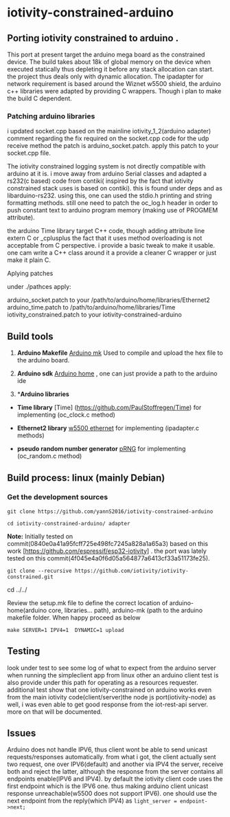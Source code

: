 # iotivity-constrained-arduino

## Porting iotivity constrained to arduino .

This port at present target the arduino mega board as the constrained device. The build takes about 18k of global memory on the device when executed statically thus depleting it before any stack allocation can start. the project thus deals only with dynamic allocation. The ipadapter for network requirement is based around the Wiznet w5500 shield,  the arduino c++ libraries were adapted by providing C wrappers. Though i plan to make the  build  C dependent.

### Patching arduino libraries 

i updated socket.cpp based on the mainline iotivity_1_2(arduino adapter) comment regarding the  fix required on the socket.cpp code for the udp receive method the patch is arduino_socket.patch. apply this patch to your socket.cpp file.

The iotivity constrained logging system is not directly compatible with arduino at it is. i move away from arduino Serial classes and adapted a rs232(c based) code from contiki( inspired by the fact that iotivity constrained stack uses is based on contiki). this is found under deps and as libarduino-rs232. using this, one can used the stdio.h printing and string formatting methods. still one need to patch the oc_log.h header in order to push constant text to arduino program memory (making use of PROGMEM attribute). 

the arduino Time library target C++ code, though adding attribute line extern C or _cplusplus the fact that it uses method overloading
is not acceptable from C perspective. i provide a basic tweak to make it usable. one cam write a C++ class around it a provide a cleaner C wrapper or  just make it plain C. 

Aplying patches

under ./pathces  apply:

arduino_socket.patch to your /path/to/arduino/home/libraries/Ethernet2
arduino_time.patch to /path/to/arduino/home/libraries/Time
iotivity_constrained.patch to your iotivity-constrained-arduino 

## Build tools

1. **Arduino Makefile** [Arduino mk](https://github.com/sudar/Arduino-Makefile) Used to compile and upload the hex file to the arduino board.

2. **Arduino sdk** [Arduino home](https://github.com/arduino/ArduinoCore-avr.git) , one can just provide a path to the arduino ide

3. ***Arduino libraries**

- **Time library** [Time] (https://github.com/PaulStoffregen/Time) for implementing (oc_clock.c method)

- **Ethernet2 library** [w5500 ethernet](https://github.com/adafruit/Ethernet2) for implementing (ipadapter.c methods)

- **pseudo random number generator** [pRNG](https://github.com/leomil72/pRNG) for implementing (oc_random.c method)

## Build process: linux (mainly Debian) 

### Get the development sources

`git clone https://github.com/yannS2016/iotivity-constrained-arduino`

`cd iotivity-constrained-arduino/ adapter`

**Note:** Initially tested on commit(0840e0a41a95fcff725e498fc7245a828a1a65a3) based on this work [https://github.com/espressif/esp32-iotivity] . the port was lately tested on this commit(4f045e4a0f6d05a564877a6413cf33a51173fe25).

`git clone --recursive https://github.com/iotivity/iotivity-constrained.git`

cd ../../

Review the setup.mk file to define the correct location of arduino-home(arduino core, libraries... path), arduino-mk (path to the arduino makefile  folder. When happy proceed as below

`make SERVER=1 IPV4=1  DYNAMIC=1 upload`

## Testing
look under test to see some log of what to expect from the arduino server when running the simpleclient app from linux other an arduino client test is also provide under this path for operating as a resources requester. additional test show that one iotivity-constrained on arduino works even from the main iotivity code(client/server)the node js port(iotivity-node) as well, i was even able to get good response from the iot-rest-api server. more on that will be documented.

## Issues
Arduino does not handle IPV6, thus client wont be able to send unicast requests/responses automatically. from what i got, the client actually sent two request, one over IPV6(default) and another via IPV4 the server, receive both and reject the latter, although the response from the server contains all endpoints enable(IPV6 and IPV4). by default the iotivity client code uses the first endpoint which is the IPV6 one. thus making arduino client unicast response unreachable(w5500 does not support IPV6). one should use the next endpoint from the reply(which IPV4) as `light_server = endpoint->next;`

	
